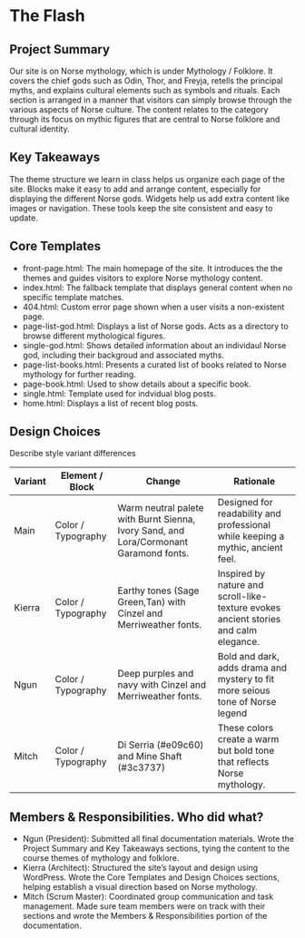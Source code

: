 # The Flash

## Project Summary

Our site is on Norse mythology, which is under Mythology / Folklore. It covers the chief gods such as Odin, Thor, and Freyja, retells the principal myths, and explains cultural elements such as symbols and rituals. Each section is arranged in a manner that visitors can simply browse through the various aspects of Norse culture. The content relates to the category through its focus on mythic figures that are central to Norse folklore and cultural identity.

## Key Takeaways
The theme structure we learn in class helps us organize each page of the site. Blocks make it easy to add and arrange content, especially for displaying the different Norse gods. Widgets help us add extra content like images or navigation. These tools keep the site consistent and easy to update.


## Core Templates

  - front-page.html:
    The main homepage of the site. It introduces the the themes and guides visitors to explore Norse mythology content.
  - index.html:
    The fallback template that displays general content when no specific template matches.
  - 404.html:
    Custom error page shown when a user visits a non-existent page.
  - page-list-god.html:
    Displays a list of Norse gods. Acts as a directory to browse different mythological figures.
  - single-god.html:
    Shows detailed information about an individaul Norse god, including their backgroud and associated myths.
  - page-list-books.html:
    Presents a curated list of books related to Norse mythology for further reading.
  - page-book.html:
     Used to show details about a specific book. 
  - single.html:
    Template used for indvidual blog posts.
  - home.html:
   Displays a list of recent blog posts.


## Design Choices

Describe style variant differences

| Variant | Element / Block             | Change          | Rationale          |
| ------- | --------------------------- | --------------- | ------------------ |
| Main    | Color / Typography          | Warm neutral palete with Burnt Sienna, Ivory Sand, and Lora/Cormonant Garamond fonts.    | Designed for readability and  professional while keeping a mythic, ancient  feel.           |
| Kierra   | Color / Typography              | Earthy tones (Sage Green,Tan) with Cinzel and Merriweather fonts.   | Inspired by nature and scroll-like-texture evokes ancient stories and calm elegance.             |
| Ngun   | Color / Typography             | Deep purples and navy with Cinzel and Merriweather fonts.    |    Bold and dark, adds drama and mystery to fit more seious tone of Norse legend     |
| Mitch   | Color / Typography             | Di Serria (#e09c60) and Mine Shaft (#3c3737)| These colors create a warm but bold tone that reflects Norse mythology.|

## Members & Responsibilities. Who did what?
- Ngun (President): Submitted all final documentation materials. Wrote the Project Summary and Key Takeaways sections, tying the content to the course themes of mythology and folklore.
- Kierra (Architect): Structured the site’s layout and design using WordPress. Wrote the Core Templates and Design Choices sections, helping establish a visual direction based on Norse mythology.
- Mitch (Scrum Master): Coordinated group communication and task management. Made sure team members were on track with their sections and wrote the Members & Responsibilities portion of the documentation. 
